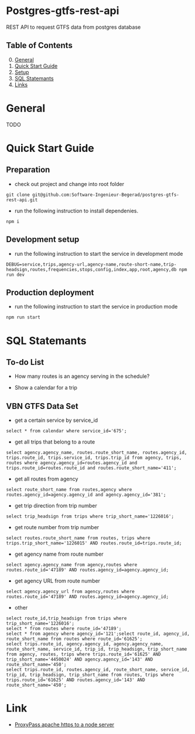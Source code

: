 # Postgres-gtfs-rest-api
REST API to request GTFS data from postgres database

## Table of Contents
0. [General](#General)
1. [Quick Start Guide](#Quick-Start-Guide)
2. [Setup](doc/setup.md)
3. [SQL Statemants](#SQL-Statements)
4. [Links](#Links)

# General

TODO

# Quick Start Guide

## Preparation

* check out project and change into root folder
```
git clone git@github.com:Software-Ingenieur-Begerad/postgres-gtfs-rest-api.git
```

* run the following instruction to install dependenies.
```
npm i
```

## Development setup

* run the following instruction to start the service in development mode
```
DEBUG=service,trips,agency-url,agency-name,route-short-name,trip-headsign,routes,frequencies,stops,config,index,app,root,agency,db npm run dev
```

## Production deployment

* run the following instruction to start the service in production mode
```
npm run start
```

# SQL Statemants

## To-do List

* How many routes is an agency serving in the schedule?

* Show a calendar for a trip

## VBN GTFS Data Set

* get a certain service by service_id
```
select * from calendar where service_id='675';
```

* get all trips that belong to a route
```
select agency.agency_name, routes.route_short_name, routes.agency_id, trips.route_id, trips.service_id, trips.trip_id from agency, trips, routes where agency.agency_id=routes.agency_id and trips.route_id=routes.route_id and routes.route_short_name='411';
```

* get all routes from agency

```
select route_short_name from routes,agency where routes.agency_id=agency.agency_id and agency.agency_id='381';
```

* get trip direction from trip number

```
select trip_headsign from trips where trip_short_name='1226016';
```

* get route number from trip number

```
select routes.route_short_name from routes, trips where trips.trip_short_name='1226015' AND routes.route_id=trips.route_id;
```

* get agency name from route number

```
select agency.agency_name from agency,routes where routes.route_id='47189' AND routes.agency_id=agency.agency_id;
```

* get agency URL from route number

```
select agency.agency_url from agency,routes where routes.route_id='47189' AND routes.agency_id=agency.agency_id;
```

* other

```
select route_id,trip_headsign from trips where trip_short_name='1226016';
select * from routes where route_id='47189';
select * from agency where agency_id='121';select route_id, agency_id, route_short_name from routes where route_id='61625';
select trips.route_id, agency.agency_id, agency.agency_name, route_short_name, service_id, trip_id, trip_headsign, trip_short_name from agency, routes, trips where trips.route_id='61625' AND trip_short_name='4450024' AND agency.agency_id='143' AND route_short_name='450';
select trips.route_id, routes.agency_id, route_short_name, service_id, trip_id, trip_headsign, trip_short_name from routes, trips where trips.route_id='61625' AND routes.agency_id='143' AND route_short_name='450';
```

# Link

* [ProxyPass apache https to a node server](https://stackoverflow.com/questions/34865193/proxypass-apache-https-to-a-node-server)
